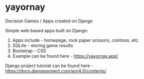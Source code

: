 # yayornay
Decision Games / Apps created on Django


Simple web based apps built on Django:
1. Apps include - homepage, rock paper scissors, cointoss, etc. 
2. SQLite - storing game results 
3. Bootstrap - CSS 
4. Example can be found here - https://yayornay.app/


Django project tutorial can be found here - https://docs.djangoproject.com/en/4.0/contents/
